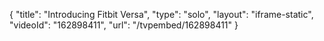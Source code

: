 {
    "title": "Introducing Fitbit Versa",
    "type": "solo",
    "layout": "iframe-static",
    "videoId": "162898411",
    "url": "\/tvpembed\/162898411"
}
